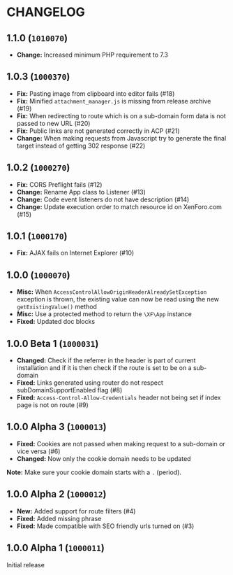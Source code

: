 CHANGELOG
==========================

## 1.1.0 (`1010070`)

- **Change:** Increased minimum PHP requirement to 7.3

##  1.0.3 (`1000370`)

- **Fix:** Pasting image from clipboard into editor fails (#18)
- **Fix:** Minified `attachment_manager.js` is missing from release archive (#19)
- **Fix:** When redirecting to route which is on a sub-domain form data is not passed to new URL (#20)
- **Fix:** Public links are not generated correctly in ACP (#21)
- **Change:** When making requests from Javascript try to generate the final target instead of getting 302 response (#22)

## 1.0.2 (`1000270`)

- **Fix:** CORS Preflight fails (#12)
- **Change:** Rename App class to Listener (#13)
- **Change:** Code event listeners do not have description (#14)
- **Change:** Update execution order to match resource id on XenForo.com (#15)

## 1.0.1 (`1000170`)

- **Fix:** AJAX fails on Internet Explorer (#10)

## 1.0.0 (`1000070`)

- **Misc:** When `AccessControlAllowOriginHeaderAlreadySetException` exception is thrown, the existing value can now be read using the new `getExistingValue()` method
- **Misc:** Use a protected method to return the `\XF\App` instance
- **Fixed:** Updated doc blocks

## 1.0.0 Beta 1 (`1000031`)

- **Changed:** Check if the referrer in the header is part of current installation and if it is then check if the route is set to be on a sub-domain
- **Fixed:** Links generated using router do not respect subDomainSupportEnabled flag (#8)
- **Fixed:** `Access-Control-Allow-Credentials` header not being set if index page is not on route (#9)

## 1.0.0 Alpha 3 (`1000013`)

- **Fixed:** Cookies are not passed when making request to a sub-domain or vice versa (#6)
- **Changed:** Now only the cookie domain needs to be updated

**Note:** Make sure your cookie domain starts with a `.` (period).

## 1.0.0 Alpha 2 (`1000012`)

- **New:** Added support for route filters (#4)
- **Fixed:** Added missing phrase
- **Fixed:** Made compatible with SEO friendly urls turned on (#3)

## 1.0.0 Alpha 1 (`1000011`)

Initial release